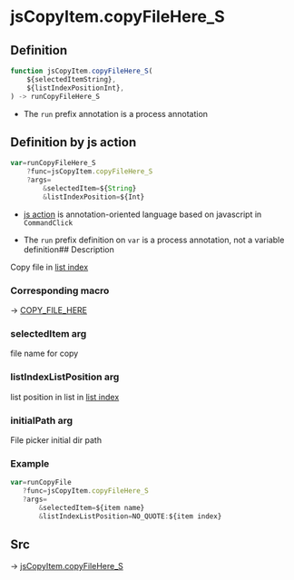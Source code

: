 # jsCopyItem.copyFileHere_S

## Definition

```js.js
function jsCopyItem.copyFileHere_S(
	${selectedItemString},
	${listIndexPositionInt},
) -> runCopyFileHere_S
```

- The `run` prefix annotation is a process annotation
## Definition by js action

```js.js
var=runCopyFileHere_S
	?func=jsCopyItem.copyFileHere_S
	?args=
		&selectedItem=${String}
		&listIndexPosition=${Int}
```

- [js action](#) is annotation-oriented language based on javascript in `CommandClick`

- The `run` prefix definition on `var` is a process annotation, not a variable definition## Description

Copy file in [list index](https://github.com/puutaro/CommandClick/blob/master/md/developer/configs/listIndexConfig.md)

### Corresponding macro

-> [COPY_FILE_HERE](https://github.com/puutaro/CommandClick/blob/master/md/developer/js_action/js_action_macro_for_list_index.md#copy_file_here)

### selectedItem arg

file name for copy

### listIndexListPosition arg

list position in list in [list index](https://github.com/puutaro/CommandClick/blob/master/md/developer/configs/listIndexConfig.md)

### initialPath arg

File picker initial dir path

### Example

```js.js
var=runCopyFile
   ?func=jsCopyItem.copyFileHere_S
   ?args=
       &selectedItem=${item name}
       &listIndexListPosition=NO_QUOTE:${item index}

```



## Src

-> [jsCopyItem.copyFileHere_S](https://github.com/puutaro/CommandClick/blob/master/app/src/main/java/com/puutaro/commandclick/fragment_lib/terminal_fragment/js_interface/list_index/JsCopyItem.kt#L130)


